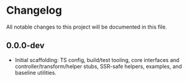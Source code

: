 # Changelog

All notable changes to this project will be documented in this file.

## 0.0.0-dev

- Initial scaffolding: TS config, build/test tooling, core interfaces and controller/transform/helper stubs, SSR-safe helpers, examples, and baseline utilities.

